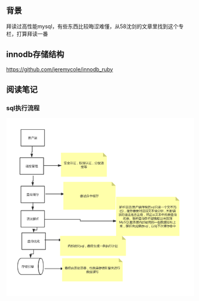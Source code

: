 ## 背景
拜读过高性能mysql，有些东西比较晦涩难懂，从58沈剑的文章里找到这个专栏，打算拜读一番
## innodb存储结构
https://github.com/jeremycole/innodb_ruby
## 阅读笔记
### sql执行流程
![sqlExecuteProcess](../_media/sql.png)